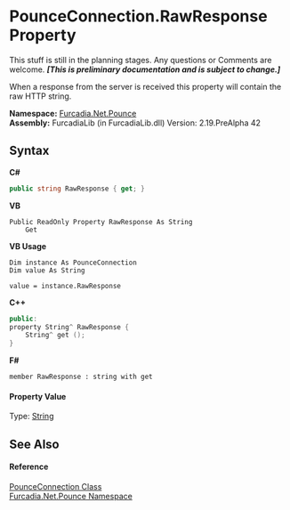 # PounceConnection.RawResponse Property 
This stuff is still in the planning stages. Any questions or Comments are welcome. _**\[This is preliminary documentation and is subject to change.\]**_

When a response from the server is received this property will contain the raw HTTP string.

**Namespace:**&nbsp;<a href="N_Furcadia_Net_Pounce">Furcadia.Net.Pounce</a><br />**Assembly:**&nbsp;FurcadiaLib (in FurcadiaLib.dll) Version: 2.19.PreAlpha 42

## Syntax

**C#**<br />
``` C#
public string RawResponse { get; }
```

**VB**<br />
``` VB
Public ReadOnly Property RawResponse As String
	Get
```

**VB Usage**<br />
``` VB Usage
Dim instance As PounceConnection
Dim value As String

value = instance.RawResponse

```

**C++**<br />
``` C++
public:
property String^ RawResponse {
	String^ get ();
}
```

**F#**<br />
``` F#
member RawResponse : string with get

```


#### Property Value
Type: <a href="http://msdn2.microsoft.com/en-us/library/s1wwdcbf" target="_blank">String</a>

## See Also


#### Reference
<a href="T_Furcadia_Net_Pounce_PounceConnection">PounceConnection Class</a><br /><a href="N_Furcadia_Net_Pounce">Furcadia.Net.Pounce Namespace</a><br />